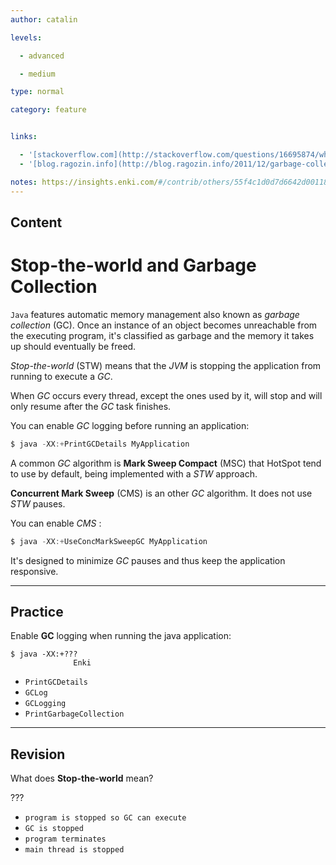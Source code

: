 ```yaml
---
author: catalin

levels:

  - advanced

  - medium

type: normal

category: feature


links:

  - '[stackoverflow.com](http://stackoverflow.com/questions/16695874/why-does-the-jvm-full-gc-need-to-stop-the-world){website}'
  - '[blog.ragozin.info](http://blog.ragozin.info/2011/12/garbage-collection-in-hotspot-jvm.html){website}'

notes: https://insights.enki.com/#/contrib/others/55f4c1d0d7d6642d0011873c?search=khandelwalrinki https://insights.enki.com/#/contrib/others/55f4c419ce84ec2100d2bb6a?search=kha
---
```

## Content
# Stop-the-world and Garbage Collection

`Java` features automatic memory management also known as *garbage collection* (GC). Once an instance of an object becomes unreachable from the executing program, it's classified as garbage and the memory it takes up should eventually be freed.

*Stop-the-world* (STW) means that the *JVM* is stopping the application from running to execute a *GC*.

When *GC* occurs every thread, except the ones used by it, will stop and will only resume after the *GC* task finishes.

You can enable *GC* logging before running an application:
```java
$ java -XX:+PrintGCDetails MyApplication
```

A common *GC* algorithm is **Mark Sweep Compact** (MSC) that HotSpot tend to use by default, being implemented with a *STW* approach.

**Concurrent Mark Sweep** (CMS) is an other *GC* algorithm. It does not use *STW* pauses.

You can enable *CMS* :

```java
$ java -XX:+UseConcMarkSweepGC MyApplication
```
It's designed to minimize *GC* pauses and thus keep the application responsive.

---
## Practice

Enable **GC** logging when running the java application:
```
$ java -XX:+??? 
              Enki
````

* `PrintGCDetails` 
* `GCLog` 
* `GCLogging` 
* `PrintGarbageCollection`

---
## Revision

What does **Stop-the-world** mean?

???


* `program is stopped so GC can execute` 
* `GC is stopped` 
* `program terminates` 
* `main thread is stopped`

